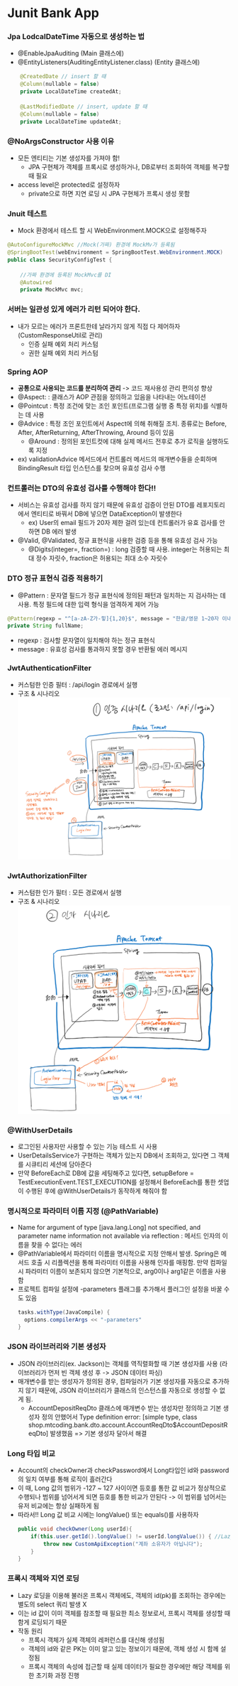 # Junit Bank App

### Jpa LodcalDateTime 자동으로 생성하는 법
- @EnableJpaAuditing (Main 클래스에)
- @EntityListeners(AuditingEntityListener.class) (Entity 클래스에)
```java
    @CreatedDate // insert 할 때
    @Column(nullable = false)
    private LocalDateTime createdAt;

    @LastModifiedDate // insert, update 할 때
    @Column(nullable = false)
    private LocalDateTime updatedAt;
```

### @NoArgsConstructor 사용 이유
- 모든 엔티티는 기본 생성자를 가져야 함!
  - JPA 구현체가 객체를 프록시로 생성하거나, DB로부터 조회하여 객체를 복구할 때 필요
- access level은 protected로 설정하자
  - private으로 하면 지연 로딩 시 JPA 구현체가 프록시 생성 못함

### Jnuit 테스트 
- Mock 환경에서 테스트 할 시 WebEnvironment.MOCK으로 설정해주자
``` java
@AutoConfigureMockMvc //Mock(가짜) 환경에 MockMv가 등록됨
@SpringBootTest(webEnvironment = SpringBootTest.WebEnvironment.MOCK)
public class SecurityConfigTest {

    //가짜 환경에 등록된 MockMvc를 DI
    @Autowired
    private MockMvc mvc;
```

### 서버는 일관성 있게 에러가 리턴 되어야 한다.
- 내가 모르는 에러가 프론트한테 날라가지 않게 직접 다 제어하자 (CustomResponseUtil로 관리)
  - 인증 실패 예외 처리 커스텀 
  - 권한 실패 예외 처리 커스텀

### Spring AOP
  - **공통으로 사용되는 코드를 분리하여 관리** -> 코드 재사용성 관리 편의성 향상
  - @Aspect: : 클래스가 AOP 관점을 정의하고 있음을 나타내는 어노테이션
  - @Pointcut : 특정 조건에 맞는 조인 포인트(프로그램 실행 중 특정 위치)를 식별하는 데 사용
  - @Advice : 특정 조인 포인트에서 Aspect에 의해 취해질 조치. 종류로는 Before, After, AfterReturning, AfterThrowing, Around 등이 있음
    - @Around : 정의된 포인트컷에 대해 실제 메서드 전후로 추가 로직을 실행하도록 지정
  - ex) validationAdvice 메서드에서 컨트롤러 메서드의 매개변수들을 순회하며 BindingResult 타입 인스턴스를 찾으며 유효성 검사 수행

### 컨트롤러는 DTO의 유효성 검사를 수행해야 한다!!
  - 서비스는 유효성 검사를 하지 않기 때문에 유효성 검증이 안된 DTO를 레포지토리에서 엔티티로 바꿔서 DB에 넣으면 DataException이 발생한다
    - ex) User의 email 필드가 20자 제한 걸려 있는데 컨트롤러가 유효 검사를 안하면 DB 에러 발생
  - @Valid, @Validated, 정규 표현식을 사용한 검증 등을 통해 유효성 검사 가능
    - @Digits(integer=, fraction=) : long 검증할 때 사용. integer는 허용되는 최대 정수 자릿수, fraction은 허용되는 최대 소수 자릿수

### DTO 정규 표현식 검증 적용하기
  - @Pattern : 문자열 필드가 정규 표현식에 정의된 패턴과 일치하는 지 검사하는 데 사용. 특정 필드에 대한 입력 형식을 엄격하게 제어 가능
```java
@Pattern(regexp = "^[a-zA-Z가-힣]{1,20}$", message = "한글/영문 1~20자 이내로 작성해주세요")
private String fullName;
```
  - regexp : 검사할 문자열이 일치해야 하는 정규 표현식
  - message : 유효성 검사를 통과하지 못할 경우 반환될 에러 메시지

### JwtAuthenticationFilter
  - 커스텀한 인증 필터 : /api/login 경로에서 실행
  - 구조 & 시나리오
    ![img.png](img.png)
### JwtAuthorizationFilter
  - 커스텀한 인가 필터 : 모든 경로에서 실행
  - 구조 & 시나리오
    ![img_1.png](img_1.png)
### @WithUserDetails
  - 로그인된 사용자만 사용할 수 있는 기능 테스트 시 사용
  - UserDetailsService가 구현하는 객체가 있는지 DB에서 조회하고, 있다면 그 객체를 시큐티리 세션에 담아준다
  - 만약 BeforeEach로 DB에 값을 세팅해주고 있다면, setupBefore = TestExecutionEvent.TEST_EXECUTION를 설정해서 BeforeEach를 통한 셋업이 수행된 후에 @WithUserDetails가 동작하게 해줘야 함
### 명시적으로 파라미터 이름 지정 (@PathVariable)
  - Name for argument of type [java.lang.Long] not specified, and parameter name information not available via reflection : 메서드 인자의 이름을 찾을 수 없다는 에러
  - @PathVariable에서 파라미터 이름을 명시적으로 지정 안해서 발생. Spring은 메서드 호출 시 리플렉션을 통해 파라미터 이름을 사용해 인자를 매핑함. 만약 컴파일 시 파라미터 이름이 보존되지 않으면 기본적으로, arg0이나 arg1같은 이름을 사용함
  - 프로젝트 컴파일 설정에 -parameters 플래그를 추가해서 플러그인 설정을 바꿀 수도 있음
    ```java
    tasks.withType(JavaCompile) {
      options.compilerArgs << "-parameters"
    }
    ```
### JSON 라이브러리와 기본 생성자
  - JSON 라이브러리(ex. Jackson)는 객체를 역직렬화할 때 기본 생성자를 사용 (라이브러리가 먼저 빈 객체 생성 후 -> JSON 데이터 파싱)
  - 매개변수를 받는 생성자가 정의된 경우, 컴파일러가 기본 생성자를 자동으로 추가하지 않기 때문에, JSON 라이브러리가 클래스의 인스턴스를 자동으로 생성할 수 없게 됨.
    - AccountDepositReqDto 클래스에 매개변수 받는 생성자만 정의하고 기본 생성자 정의 안했어서 Type definition error: [simple type, class shop.mtcoding.bank.dto.account.AccountReqDto$AccountDepositReqDto] 발생했음 => 기본 생성자 달아서 해결

### Long 타입 비교
  - Account의 checkOwner과 checkPassword에서 Long타입인 id와 password의 일치 여부를 통해 로직이 흘러간다
  - 이 때, Long 값의 범위가 -127 ~ 127 사이이면 등호를 통한 값 비교가 정상적으로 수행되나 범위를 넘어서게 되면 등호를 통한 비교가 안된다 -> 이 범위를 넘어서는 유저 비교에는 항상 실패하게 됨
  - 따라서!! Long 값 비교 시에는 longValue() 또는 equals()를 사용하자
    ```java
    public void checkOwner(Long userId){
        if(this.user.getId().longValue() != userId.longValue()) { //Lazy 로딩이어도 id를 조회할 때는 select 쿼리가 나가지 않는다.
            throw new CustomApiException("계좌 소유자가 아닙니다");
        }
    }
    ```
    
### 프록시 객체와 지연 로딩
  - Lazy 로딩을 이용해 불러온 프록시 객체에도, 객체의 id(pk)를 조회하는 경우에는 별도의 select 쿼리 발생 X
  - 이는 id 값이 이미 객체를 참조할 때 필요한 최소 정보로서, 프록시 객체를 생성할 때 함게 로딩되기 때문
  - 작동 원리
    - 프록시 객체가 실제 객체의 레퍼런스를 대신해 생성됨
    - 객체의 id와 같은 PK는 이미 알고 있는 정보이기 때문에, 객체 생성 시 함께 설정됨
    - 프록시 객체의 속성에 접근할 때 실제 데이터가 필요한 경우에만 해당 객체를 위한 초기화 과정 진행